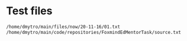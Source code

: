 # Test files

```bash
/home/dmytro/main/files/now/20-11-16/01.txt
/home/dmytro/main/code/repositories/FoxmindEdMentorTask/source.txt
```
